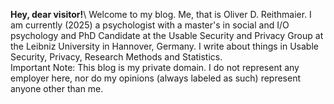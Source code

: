**Hey, dear visitor!**\ 
Welcome to my blog. Me, that is Oliver D. Reithmaier. I am currently (2025) a psychologist with a master's in social and I/O psychology and PhD Candidate at the Usable Security and Privacy Group at the Leibniz University in Hannover, Germany. I write about things in Usable Security, Privacy, Research Methods and Statistics.\
Important Note: This blog is my private domain. I do not represent any employer here, nor do my opinions (always labeled as such) represent anyone other than me.
